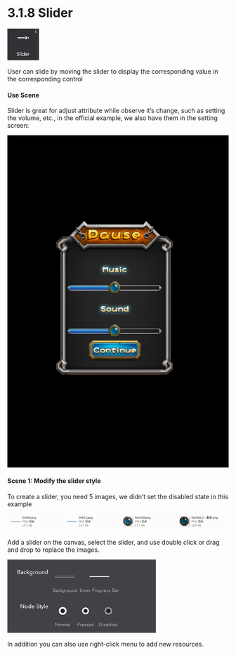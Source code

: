 # 3.1.8 Slider

 
 ![image](res/image088.png)

User can slide by moving the slider to display the corresponding value in the corresponding control
 
 
#### Use Scene
Slider is great for adjust attribute while observe it’s change, such as setting the volume, etc., in the official example, we also have them in the setting screen:
  
 ![image](res/image089.png)

 
#### Scene 1: Modify the slider style
To create a slider, you need 5 images, we didn’t set the disabled state in this example
  
 ![image](res/image090.png)

Add a slider on the canvas, select the slider, and use double click or drag and drop to replace the images.
  
 ![image](res/image091.png)

In addition you can also use right-click menu to add new resources.

